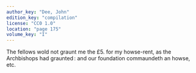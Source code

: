 ```yaml
---
author_key: "Dee, John"
edition_key: "compilation"
license: "CC0 1.0"
location: "page 175"
volume_key: "I"
---
```

The fellows wold not graunt me the £5. for my howse-rent, as the Archbishops
had graunted : and our foundation commaundeth an howse, etc.
